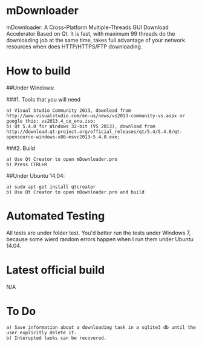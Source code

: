 # mDownloader
mDownloader: A Cross-Platform Multiple-Threads GUI Download Accelerator Based on Qt.
It is fast, with maximum 99 threads do the downloading job at the same time, takes full advantage of your network resources when does HTTP/HTTPS/FTP downloading. 

# How to build

##Under Windows:

###1. Tools that you will need

	a) Visual Studio Community 2013, download from http://www.visualstudio.com/en-us/news/vs2013-community-vs.aspx or google this: vs2013.4_ce_enu.iso;
	b) Qt 5.4.0 for Windows 32-bit (VS 2013), download from http://download.qt-project.org/official_releases/qt/5.4/5.4.0/qt-opensource-windows-x86-msvc2013-5.4.0.exe;

###2. Build

	a) Use Qt Creator to open mDownloader.pro
	b) Press CTRL+R

##Under Ubuntu 14.04:

 	a) sudo apt-get install qtcreator
	b) Use Qt Creator to open mDownloader.pro and build

# Automated Testing

All tests are under folder test. You'd better run the tests under Windows 7, because some wierd random errors happen when I run them under Ubuntu 14.04.

# Latest official build 
N/A

# To Do
    
    a) Save information about a downloading task in a sqlite3 db until the user explicitly delete it.
    b) Interupted tasks can be recovered.


